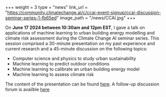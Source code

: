 +++
weight = 3
type = "news"
link_url = "https://community.climatechange.ai/c/ccai-event-signup/ccai-discussion-seminar-series-1-fb65ed"
image_path = "/news/CCAI.jpg"
+++

On **June 17 2024 between 10:30am and 12pm EST**, I gave a talk on applications of machine learning to urban building energy modelling and climate risk assessment during the Climate Change AI seminar series. This session comprised a 30-minute presentation on my past experience and current research and a 45-minute discussion on the following topics:
- Computer science and physics to study urban sustainability
- Machine learning to predict outdoor conditions
- Machine learning to calibrate an urban building energy model
- Machine learning to assess climate risk

The content of the presentation can be found [here](/news/CCAI_discussion_seminar_series.pdf). A follow-up discussion forum is availble [here](https://community.climatechange.ai/c/webinars/seeking-your-feedback-on-ccai-discussion-seminar-1-machine-learning-applied-to-urban-building-energy-modelling-and-climate-risk-assessment-by-dr-miguel-martin)